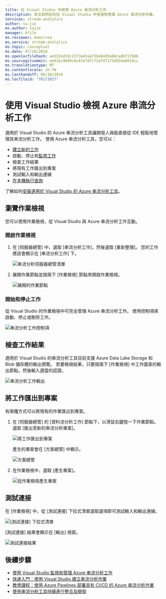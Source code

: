 ```yaml
---
title: 在 Visual Studio 中檢視 Azure 串流分析工作
description: 本文說明如何在 Visual Studio 中查看和管理 Azure 串流分析作業。
services: stream-analytics
author: su-jie
ms.author: sujie
manager: kfile
ms.reviewer: mamccrea
ms.service: stream-analytics
ms.topic: conceptual
ms.date: 07/10/2018
ms.openlocfilehash: ae532ed19c2273e43aa739e84d5a68cadb717b86
ms.sourcegitcommit: ee61ec9b09c8c87e7dfc72ef47175d934e6019cc
ms.translationtype: MT
ms.contentlocale: zh-TW
ms.lasthandoff: 08/30/2019
ms.locfileid: "70173017"
---
```

# <a name="use-visual-studio-to-view-azure-stream-analytics-jobs"></a>使用 Visual Studio 檢視 Azure 串流分析工作

適用於 Visual Studio 的 Azure 串流分析工具讓開發人員能直接從 IDE 輕鬆地管理其串流分析工作。 使用 Azure 串流分析工具，您可以：
- [建立新的工作](stream-analytics-quick-create-vs.md)
- 啟動、停止和[監視工作](stream-analytics-monitor-jobs-use-vs.md)
- 檢查工作結果
- 將現有工作匯出到專案
- 測試輸入和輸出連線
- [在本機執行查詢](stream-analytics-vs-tools-local-run.md)

了解如何[安裝適用於 Visual Studio 的 Azure 串流分析工具](stream-analytics-tools-for-visual-studio-install.md)。

## <a name="explore-the-job-view"></a>瀏覽作業檢視

您可以使用作業檢視，從 Visual Studio 與 Azure 串流分析工作互動。

### <a name="open-the-job-view"></a>開啟作業檢視

1. 在 [伺服器總管] 中，選取 [串流分析工作]，然後選取 [重新整理]。 您的工作應該會顯示在 [串流分析工作] 下。

    ![串流分析伺服器總管清單](./media/stream-analytics-vs-tools/stream-analytics-tools-for-vs-list-jobs-01.png)



2. 展開作業節點並按兩下 [作業檢視] 節點來開啟作業檢視。
    
   ![展開的作業節點](./media/stream-analytics-vs-tools/stream-analytics-tools-for-vs-job-view-01.png)

### <a name="start-and-stop-jobs"></a>開始和停止工作

從 Visual Studio 的作業檢視中可完全管理 Azure 串流分析工作。 使用控制項來啟動、停止或刪除工作。
    
   ![串流分析工作控制項](./media/stream-analytics-vs-tools/azure-stream-analytics-job-view-controls.png)


## <a name="check-job-results"></a>檢查工作結果

適用於 Visual Studio 的串流分析工具目前支援 Azure Data Lake Storage 和 Blob 儲存體的輸出預覽。 若要檢視結果，只要按兩下 [作業檢視] 中工作圖表的輸出節點，然後輸入適當的認證。

   ![串流分析工作輸出](./media/stream-analytics-vs-tools/stream-analytics-blob-preview.png)


## <a name="export-jobs-to-a-project"></a>將工作匯出到專案

有兩種方式可以將現有的作業匯出到專案。

1. 在 [伺服器總管] 的 [資料流分析工作] 節點下，以滑鼠右鍵按一下作業節點。 選取 [匯出至新的串流分析專案]。
    
   ![將工作匯出到專案](./media/stream-analytics-vs-tools/stream-analytics-tools-for-vs-export-job-01.png)
    
    產生的專案會在 [方案總管] 中顯示。
    
   ![方案總管](./media/stream-analytics-vs-tools/stream-analytics-tools-for-vs-export-job-02.png)

2. 在作業檢視中，選取 [產生專案]。
    
   ![從作業檢視產生專案](./media/stream-analytics-vs-tools/stream-analytics-tools-for-vs-export-job-03.png)

## <a name="test-connections"></a>測試連接

在 [作業檢視] 中，從 [測試連接] 下拉式清單選取選項即可測試輸入和輸出連線。

   ![[測試連接] 下拉式清單](./media/stream-analytics-vs-tools/stream-analytics-test-connection-dropdown.png)

[測試連接] 結果會顯示在 [輸出] 視窗。

   ![測試連接結果](./media/stream-analytics-vs-tools/stream-analytics-test-connection-results.png)

## <a name="next-steps"></a>後續步驟

* [使用 Visual Studio 監視和管理 Azure 串流分析工作](stream-analytics-monitor-jobs-use-vs.md)
* [快速入門：使用 Visual Studio 建立串流分析作業](stream-analytics-quick-create-vs.md)
* [教學課程：使用 Azure Pipelines 部署具有 CI/CD 的 Azure 串流分析作業](stream-analytics-tools-visual-studio-cicd-vsts.md)
* [使用串流分析工具持續進行整合及開發](stream-analytics-tools-for-visual-studio-cicd.md)
